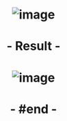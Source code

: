 # <p align="center"> ![image](https://github.com/ChrstphrChevalier/42Lausanne/assets/146819291/4772827b-93a6-4a44-8c9a-a236e6b4cdb0) </p>

# <p align="center"> - Result - </p>

# <p align="center"> ![image](https://github.com/ChrstphrChevalier/42Lausanne/assets/146819291/20dbeb62-b863-49f2-a2e8-3130cb7e9001) </p>

# <p align="center"> - #end - </p>
